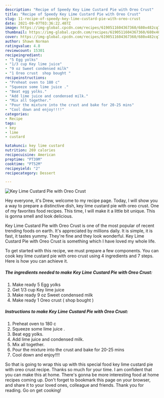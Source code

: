 ```yaml
---
description: "Recipe of Speedy Key Lime Custard Pie with Oreo Crust"
title: "Recipe of Speedy Key Lime Custard Pie with Oreo Crust"
slug: 11-recipe-of-speedy-key-lime-custard-pie-with-oreo-crust
date: 2021-09-07T03:36:22.407Z
image: https://img-global.cpcdn.com/recipes/6190511604367360/680x482cq70/key-lime-custard-pie-with-oreo-crust-recipe-main-photo.jpg
thumbnail: https://img-global.cpcdn.com/recipes/6190511604367360/680x482cq70/key-lime-custard-pie-with-oreo-crust-recipe-main-photo.jpg
cover: https://img-global.cpcdn.com/recipes/6190511604367360/680x482cq70/key-lime-custard-pie-with-oreo-crust-recipe-main-photo.jpg
author: Shawn Norman
ratingvalue: 4.8
reviewcount: 15301
recipeingredient:
- "5 Egg yolks"
- "1/3 cup Key lime juice"
- "9 oz Sweet condensed milk"
- "1 Oreo crust  shop bought "
recipeinstructions:
- "Preheat oven to 180 c"
- "Squeeze some lime juice ."
- "Beat egg yolks."
- "Add lime juice and condensed milk."
- "Mix all together."
- "Pour the mixture into the crust and bake for 20-25 mins"
- "Cool down and enjoy!!!!"
categories:
- Recipe
tags:
- key
- lime
- custard

katakunci: key lime custard 
nutrition: 269 calories
recipecuisine: American
preptime: "PT39M"
cooktime: "PT52M"
recipeyield: "2"
recipecategory: Dessert

---
```



![Key Lime Custard Pie with Oreo Crust](https://img-global.cpcdn.com/recipes/6190511604367360/680x482cq70/key-lime-custard-pie-with-oreo-crust-recipe-main-photo.jpg)

Hey everyone, it's Drew, welcome to my recipe page. Today, I will show you a way to prepare a distinctive dish, key lime custard pie with oreo crust. One of my favorites food recipes. This time, I will make it a little bit unique. This is gonna smell and look delicious.



Key Lime Custard Pie with Oreo Crust is one of the most popular of recent trending foods on earth. It's appreciated by millions daily. It is simple, it is fast, it tastes yummy. They're fine and they look wonderful. Key Lime Custard Pie with Oreo Crust is something which I have loved my whole life.


To get started with this recipe, we must prepare a few components. You can cook key lime custard pie with oreo crust using 4 ingredients and 7 steps. Here is how you can achieve it.

<!--inarticleads1-->

##### The ingredients needed to make Key Lime Custard Pie with Oreo Crust:

1. Make ready 5 Egg yolks
1. Get 1/3 cup Key lime juice
1. Make ready 9 oz Sweet condensed milk
1. Make ready 1 Oreo crust ( shop bought )




<!--inarticleads2-->

##### Instructions to make Key Lime Custard Pie with Oreo Crust:

1. Preheat oven to 180 c
1. Squeeze some lime juice .
1. Beat egg yolks.
1. Add lime juice and condensed milk.
1. Mix all together.
1. Pour the mixture into the crust and bake for 20-25 mins
1. Cool down and enjoy!!!!




So that is going to wrap this up with this special food key lime custard pie with oreo crust recipe. Thanks so much for your time. I am confident that you can make this at home. There's gonna be more interesting food at home recipes coming up. Don't forget to bookmark this page on your browser, and share it to your loved ones, colleague and friends. Thank you for reading. Go on get cooking!
